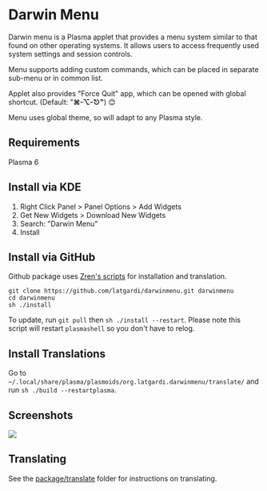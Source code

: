 # Darwin Menu
Darwin menu is a Plasma applet that provides a menu system similar to that found on other operating systems. It allows users to access frequently used system settings and session controls.

Menu supports adding custom commands, which can be placed in separate sub-menu or in common list.

Applet also provides "Force Quit" app, which can be opened with global shortcut. (Default: "**⌘-⌥-⎋"**) 😊

Menu uses global theme, so will adapt to any Plasma style.
## Requirements
Plasma 6

## Install via KDE

1. Right Click Panel > Panel Options > Add Widgets
2. Get New Widgets > Download New Widgets
3. Search: "Darwin Menu"
4. Install

## Install via GitHub
Github package uses [Zren's scripts](https://github.com/Zren/plasma-applet-lib/tree/master) for installation and translation.

```
git clone https://github.com/latgardi/darwinmenu.git darwinmenu
cd darwinmenu
sh ./install
```

To update, run `git pull` then `sh ./install --restart`. Please note this script will restart `plasmashell` so you don't have to relog.

## Install Translations

Go to `~/.local/share/plasma/plasmoids/org.latgardi.darwinmenu/translate/` and run `sh ./build --restartplasma`.

## Screenshots

![](https://imgur.com/a/f9fzUU3)

## Translating

See the [package/translate](package/translate) folder for instructions on translating.


